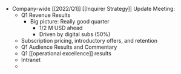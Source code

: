 - Company-wide [[2022/Q1]] [[Inquirer Strategy]] Update Meeting:
	- Q1 Revenue Results
		- Big picture: Really good quarter
			- 1/2 M USD ahead
			- Driven by digital subs (50%)
	- Subscription pricing, introductory offers, and retention
	- Q1 Audience Results and Commentary
	- Q1 [[operational excellence]] results
	- Intranet
	-